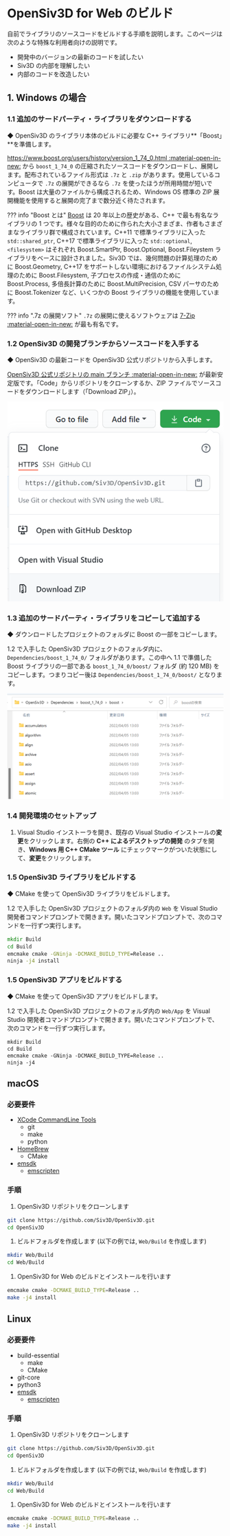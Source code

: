 # OpenSiv3D for Web のビルド

自前でライブラリのソースコードをビルドする手順を説明します。このページは次のような特殊な利用者向けの説明です。

- 開発中のバージョンの最新のコードを試したい
- Siv3D の内部を理解したい
- 内部のコードを改造したい

## 1. Windows の場合

### 1.1 追加のサードパーティ・ライブラリをダウンロードする

◆ OpenSiv3D のライブラリ本体のビルドに必要な C++ ライブラリ**「Boost」**を準備します。

[https://www.boost.org/users/history/version_1_74_0.html :material-open-in-new:](https://www.boost.org/users/history/version_1_74_0.html) から `boost_1_74_0` の圧縮されたソースコードをダウンロードし、展開します。配布されているファイル形式は `.7z` と `.zip` があります。使用しているコンピュータで `.7z` の展開ができるなら `.7z` を使ったほうが所用時間が短いです。Boost は大量のファイルから構成されるため、Windows OS 標準の ZIP 展開機能を使用すると展開の完了まで数分近く待たされます。

??? info "Boost とは"
    [Boost](https://www.boost.org/) は 20 年以上の歴史がある、C++ で最も有名なライブラリの 1 つです。様々な目的のために作られた大小さまざま、作者もさまざまなライブラリ群で構成されています。C++11 で標準ライブラリに入った `std::shared_ptr`, C++17 で標準ライブラリに入った `std::optional`, `<filesystem>` はそれぞれ Boost.SmartPtr, Boost.Optional, Boost.Fileystem ライブラリをベースに設計されました。Siv3D では、幾何問題の計算処理のために Boost.Geometry, C++17 をサポートしない環境におけるファイルシステム処理のために Boost.Filesystem, 子プロセスの作成・通信のために Boost.Process, 多倍長計算のために Boost.MultiPrecision, CSV パーサのために Boost.Tokenizer など、いくつかの Boost ライブラリの機能を使用しています。

??? info ".7z の展開ソフト"
    `.7z` の展開に使えるソフトウェアは [7-Zip :material-open-in-new:](https://sevenzip.osdn.jp/) が最も有名です。


### 1.2 OpenSiv3D の開発ブランチからソースコードを入手する

◆ OpenSiv3D の最新コードを OpenSiv3D 公式リポジトリから入手します。

[OpenSiv3D 公式リポジトリの main ブランチ :material-open-in-new:](https://github.com/Siv3D/OpenSiv3D) が最新安定版です。「Code」からリポジトリをクローンするか、ZIP ファイルでソースコードをダウンロードします（「Download ZIP」）。

![](https://raw.githubusercontent.com/Siv3D/siv3d.site.resource/main/v6/download/ubuntu/repo.png)

### 1.3 追加のサードパーティ・ライブラリをコピーして追加する

◆ ダウンロードしたプロジェクトのフォルダに Boost の一部をコピーします。

1.2 で入手した OpenSiv3D プロジェクトのフォルダ内に、`Dependencies/boost_1_74_0/` フォルダがあります。この中へ 1.1 で準備した Boost ライブラリの一部である `boost_1_74_0/boost/` フォルダ (約 120 MB) をコピーします。つまりコピー後は `Dependencies/boost_1_74_0/boost/` となります。

![](https://raw.githubusercontent.com/Siv3D/siv3d.site.resource/main/v6/develop/boost.png)

### 1.4 開発環境のセットアップ

1. Visual Studio インストーラを開き、既存の Visual Studio インストールの**変更**をクリックします。右側の **C++ によるデスクトップの開発** のタブを開き、**Windows 用 C++ CMake ツール** にチェックマークがついた状態にして、**変更**をクリックします。

### 1.5 OpenSiv3D ライブラリをビルドする

◆ CMake を使って OpenSiv3D ライブラリをビルドします。

1.2 で入手した OpenSiv3D プロジェクトのフォルダ内の `Web` を Visual Studio 開発者コマンドプロンプトで開きます。開いたコマンドプロンプトで、次のコマンドを一行ずつ実行します。

```bat
mkdir Build
cd Build
emcmake cmake -GNinja -DCMAKE_BUILD_TYPE=Release ..
ninja -j4 install
```

### 1.5 OpenSiv3D アプリをビルドする

◆ CMake を使って OpenSiv3D アプリをビルドします。

1.2 で入手した OpenSiv3D プロジェクトのフォルダ内の `Web/App` を Visual Studio 開発者コマンドプロンプトで開きます。開いたコマンドプロンプトで、次のコマンドを一行ずつ実行します。

```
mkdir Build
cd Build
emcmake cmake -GNinja -DCMAKE_BUILD_TYPE=Release ..
ninja -j4
```

## macOS

### 必要要件

- [XCode CommandLine Tools](https://apps.apple.com/jp/app/xcode/id497799835)
  - git
  - make
  - python
- [HomeBrew](https://brew.sh/index)
  - CMake
- [emsdk](https://github.com/emscripten-core/emsdk)
  - [emscripten](https://github.com/emscripten-core/emscripten)

### 手順

1. OpenSiv3D リポジトリをクローンします
  
  ```sh
  git clone https://github.com/Siv3D/OpenSiv3D.git
  cd OpenSiv3D
  ```
  
1. ビルドフォルダを作成します (以下の例では, `Web/Build` を作成します)
  
  ```sh
  mkdir Web/Build
  cd Web/Build
  ```
  
1. OpenSiv3D for Web のビルドとインストールを行います
  
  ```sh
  emcmake cmake -DCMAKE_BUILD_TYPE=Release ..
  make -j4 install
  ```

## Linux

### 必要要件

- build-essential
  - make
  - CMake
- git-core
- python3
- [emsdk](https://github.com/emscripten-core/emsdk)
  - [emscripten](https://github.com/emscripten-core/emscripten)

### 手順

1. OpenSiv3D リポジトリをクローンします
  
  ```sh
  git clone https://github.com/Siv3D/OpenSiv3D.git
  cd OpenSiv3D
  ```
  
1. ビルドフォルダを作成します (以下の例では, `Web/Build` を作成します)
  
  ```sh
  mkdir Web/Build
  cd Web/Build
  ```
  
1. OpenSiv3D for Web のビルドとインストールを行います

  ```sh
  emcmake cmake -DCMAKE_BUILD_TYPE=Release ..
  make -j4 install
  ```
